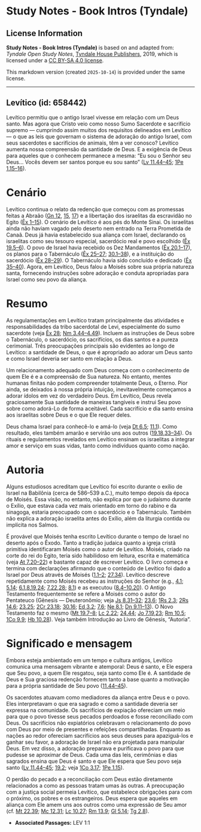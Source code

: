 # Study Notes - Book Intros (Tyndale)

## License Information

**Study Notes - Book Intros (Tyndale)** is based on and adapted from: _Tyndale Open Study Notes_, [Tyndale House Publishers](https://tyndaleopenresources.com/), 2019, which is licensed under a [CC BY-SA 4.0 license](https://creativecommons.org/licenses/by-sa/4.0/legalcode.en).

This markdown version (created `2025-10-14`) is provided under the same license.



--------------------------------

## Levítico (id: 658442)

Levítico permitiu que o antigo Israel vivesse em relação com um Deus santo. Mas agora que Cristo veio como nosso Sumo Sacerdote e sacrifício supremo — cumprindo assim muitos dos requisitos delineados em Levítico — o que as leis que governam o sistema de adoração do antigo Israel, com seus sacerdotes e sacrifícios de animais, têm a ver conosco? Levítico aumenta nossa compreensão da santidade de Deus. E a exigência de Deus para aqueles que o conhecem permanece a mesma: “Eu sou o Senhor seu Deus... Vocês devem ser santos porque eu sou santo” ([Lv 11\.44–45](https://ref.ly/Lev11:44-Lev11:45); [1Pe 1\.15–16](https://ref.ly/1Pet1:15-1Pet1:16)).

Cenário
=======

Levítico continua o relato da redenção que começou com as promessas feitas a Abraão ([Gn 12](https://ref.ly/Gen12:1-Gen12:20), [15](https://ref.ly/Gen15:1-Gen15:21), [17](https://ref.ly/Gen17:1-Gen17:27)) e a libertação dos israelitas da escravidão no Egito ([Êx 1–15](https://ref.ly/Exod1:1-Exod15:27)). O cenário de Levítico é aos pés do Monte Sinai. Os israelitas ainda não haviam vagado pelo deserto nem entrado na Terra Prometida de Canaã. Deus já havia estabelecido sua aliança com Israel, declarando os israelitas como seu tesouro especial, sacerdócio real e povo escolhido ([Êx 19\.5–6](https://ref.ly/Exod19:5-Exod19:6)). O povo de Israel havia recebido os Dez Mandamentos ([Êx 20\.1–17](https://ref.ly/Exod20:1-Exod20:17)), os planos para o Tabernáculo ([Êx 25–27](https://ref.ly/Exod25:1-Exod27:21); [30\.1–38](https://ref.ly/Exod30:1-Exod30:38)), e a instituição do sacerdócio ([Êx 28–29](https://ref.ly/Exod28:1-Exod29:46)). O Tabernáculo havia sido concluído e dedicado ([Êx 35–40](https://ref.ly/Exod35:1-Exod40:38)). Agora, em Levítico, Deus falou a Moisés sobre sua própria natureza santa, fornecendo instruções sobre adoração e conduta apropriadas para Israel como seu povo da aliança.

Resumo
======

As regulamentações em Levítico tratam principalmente das atividades e responsabilidades da tribo sacerdotal de Levi, especialmente do sumo sacerdote (veja [Êx 28](https://ref.ly/Exod28:1-Exod28:43); [Nm 3\.44–4\.49](https://ref.ly/Num3:44-Num4:49)). Incluem as instruções de Deus sobre o Tabernáculo, o sacerdócio, os sacrifícios, os dias santos e a pureza cerimonial. Três preocupações principais são evidentes ao longo de Levítico: a santidade de Deus, o que é apropriado ao adorar um Deus santo e como Israel deveria ser santo em relação a Deus.

Um relacionamento adequado com Deus começa com o conhecimento de quem Ele é e a compreensão de Sua natureza. No entanto, mentes humanas finitas não podem compreender totalmente Deus, o Eterno. Pior ainda, se deixados à nossa própria intuição, inevitavelmente começamos a adorar ídolos em vez do verdadeiro Deus. Em Levítico, Deus revela graciosamente Sua santidade de maneiras tangíveis e instrui Seu povo sobre como adorá\-Lo de forma aceitável. Cada sacrifício e dia santo ensina aos israelitas sobre Deus e o que Ele requer deles.

Deus chama Israel para conhecê\-lo e amá\-lo (veja [Dt 6\.5](https://ref.ly/Deut6:5); [11\.1](https://ref.ly/Deut11:1)). Como resultado, eles também amarão e servirão uns aos outros ([19\.18](https://ref.ly/Lev19:18),[33–34](https://ref.ly/Lev19:33-Lev19:34)). Os rituais e regulamentos revelados em Levítico ensinam os israelitas a integrar amor e serviço em suas vidas, tanto como indivíduos quanto como nação.

Autoria
=======

Alguns estudiosos acreditam que Levítico foi escrito durante o exílio de Israel na Babilônia (cerca de 586–539 a.C.), muito tempo depois da época de Moisés. Essa visão, no entanto, não explica por que o judaísmo durante o Exílio, que estava cada vez mais orientado em torno do rabino e da sinagoga, estaria preocupado com o sacerdócio e o Tabernáculo. Também não explica a adoração israelita antes do Exílio, além da liturgia contida ou implícita nos Salmos.

É provável que Moisés tenha escrito Levítico durante o tempo de Israel no deserto após o Êxodo. Tanto a tradição judaica quanto a igreja cristã primitiva identificaram Moisés como o autor de Levítico. Moisés, criado na corte do rei do Egito, teria sido habilidoso em leitura, escrita e matemática (veja [At 7\.20–22](https://ref.ly/Acts7:20-Acts7:22)) e bastante capaz de escrever Levítico. O livro começa e termina com declarações afirmando que o conteúdo de Levítico foi dado a Israel por Deus através de Moisés ([1\.1–2](https://ref.ly/Lev1:1-Lev1:2); [27\.34](https://ref.ly/Lev27:34)). Levítico descreve repetidamente como Moisés recebeu as instruções do Senhor (e.g., [4\.1](https://ref.ly/Lev4:1); [5\.14](https://ref.ly/Lev5:14); [6\.1](https://ref.ly/Lev6:1),[8](https://ref.ly/Lev6:8),[19](https://ref.ly/Lev6:19),[24](https://ref.ly/Lev6:24); [7\.22](https://ref.ly/Lev7:22),[28](https://ref.ly/Lev7:28); [8\.1](https://ref.ly/Lev8:1)) e as executou ([8\.4–10\.20](https://ref.ly/Lev8:4-Lev10:20)). O Antigo Testamento frequentemente se refere a Moisés como o autor do Pentateuco (Gênesis — Deuteronômio; veja [Js 8\.31–32](https://ref.ly/Josh8:31-Josh8:32); [23\.6](https://ref.ly/Josh23:6); [1Rs 2\.3](https://ref.ly/1Kgs2:3); [2Rs 14\.6](https://ref.ly/2Kgs14:6); [23\.25](https://ref.ly/2Kgs23:25); [2Cr 23\.18](https://ref.ly/2Chr23:18); [30\.16](https://ref.ly/2Chr30:16); [Ed 3\.2](https://ref.ly/Ezra3:2); [7\.6](https://ref.ly/Ezra7:6); [Ne 8\.1](https://ref.ly/Neh8:1); [Dn 9\.11–13](https://ref.ly/Dan9:11-Dan9:13)). O Novo Testamento faz o mesmo ([Mt 19\.7–8](https://ref.ly/Matt19:7-Matt19:8); [Lc 2\.22](https://ref.ly/Luke2:22); [24\.44](https://ref.ly/Luke24:44); [Jo 7\.19](https://ref.ly/John7:19),[23](https://ref.ly/John7:23); [Rm 10\.5](https://ref.ly/Rom10:5); [1Co 9\.9](https://ref.ly/1Cor9:9); [Hb 10\.28](https://ref.ly/Heb10:28)). Veja também Introdução ao Livro de Gênesis, “Autoria”.

Significado e mensagem
======================

Embora esteja ambientado em um tempo e cultura antigos, Levítico comunica uma mensagem vibrante e atemporal: Deus é santo, e Ele espera que Seu povo, a quem Ele resgatou, seja santo como Ele é. A santidade de Deus e Sua graciosa redenção fornecem tanto a base quanto a motivação para a própria santidade de Seu povo ([11\.44–45](https://ref.ly/Lev11:44-Lev11:45)).

Os sacerdotes atuavam como mediadores da aliança entre Deus e o povo. Eles interpretavam o que era sagrado e como a santidade deveria ser expressa na comunidade. Os sacrifícios de expiação ofereciam um meio para que o povo tivesse seus pecados perdoados e fosse reconciliado com Deus. Os sacrifícios não expiatórios celebravam o relacionamento do povo com Deus por meio de presentes e refeições compartilhadas. Enquanto as nações ao redor ofereciam sacrifícios aos seus deuses para apaziguá\-los e ganhar seu favor, a adoração de Israel não era projetada para manipular Deus. Em vez disso, a adoração preparava e purificava o povo para que pudesse se aproximar de Deus. Cada uma das leis, cerimônias e dias sagrados ensina que Deus é santo e que Ele espera que Seu povo seja santo ([Lv 11\.44–45](https://ref.ly/Lev11:44-Lev11:45); [19\.2](https://ref.ly/Lev19:2); veja [1Co 3\.17](https://ref.ly/1Cor3:17); [1Pe 1\.15](https://ref.ly/1Pet1:15)).

O perdão do pecado e a reconciliação com Deus estão diretamente relacionados a como as pessoas tratam umas às outras. A preocupação com a justiça social permeia Levítico, que estabelece obrigações para com o próximo, os pobres e os estrangeiros. Deus espera que aqueles em aliança com Ele amem uns aos outros como uma expressão de Seu amor (cf. [Mt 22\.39](https://ref.ly/Matt22:39); [Mc 12\.31](https://ref.ly/Mark12:31); [Lc 10\.27](https://ref.ly/Luke10:27); [Rm 13\.9](https://ref.ly/Rom13:9); [Gl 5\.14](https://ref.ly/Gal5:14); [Tg 2\.8](https://ref.ly/Jas2:8)).

* **Associated Passages:** LEV 1:1

